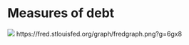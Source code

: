 # Measures of debt

<img src="https://fred.stlouisfed.org/graph/fredgraph.png?g=6gx8">
https://fred.stlouisfed.org/graph/fredgraph.png?g=6gx8

